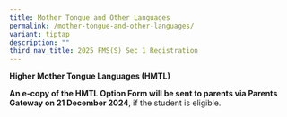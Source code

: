 ```yaml
---
title: Mother Tongue and Other Languages
permalink: /mother-tongue-and-other-languages/
variant: tiptap
description: ""
third_nav_title: 2025 FMS(S) Sec 1 Registration
---
```

<p><strong>Higher Mother Tongue Languages (HMTL)&nbsp;</strong>
</p>
<p><strong>An e-copy of the HMTL Option Form will be sent to parents via Parents Gateway on 21 December 2024</strong>,
if the student is eligible.</p>